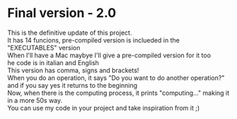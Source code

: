 # Final version - 2.0<br>
This is the definitive update of this project.<br>
It has 14 funcions, pre-compiled version is inclueded in the "EXECUTABLES" version<br>
When I'll have a Mac maybye I'll give a pre-compiled version for it too<br>
he code is in italian and English<br>
This version has comma, signs and brackets! <br>
When you do an operation, it says "Do you want to do another operation?" and if you say yes it returns to the beginning <br>
Now, when there is the computing process, it prints "computing..." making it in a more 50s way.<br>
You can use my code in your project and take inspiration from it ;)
